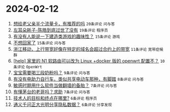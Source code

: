 # 2024-02-12

1. [想给老父亲半个流量卡，有推荐的吗](https://www.v2ex.com/t/1015388) `20条评论` `问与答`
1. [左耳朵耗子-陈皓到底过世了没有](https://www.v2ex.com/t/1015407) `19条评论` `程序员`
1. [有没有人能说一下建造类游戏的趣味性？](https://www.v2ex.com/t/1015401) `15条评论` `游戏`
1. [不想回家了](https://www.v2ex.com/t/1015395) `15条评论` `问与答`
1. [浙江移动，上行带宽好像在特定的域名会超过合约上的带宽](https://www.v2ex.com/t/1015386) `11条评论` `宽带症候群`
1. [[help] 家里的 N1 软路由可以改为 Linux +docker 版的 openwrt 配置不？](https://www.v2ex.com/t/1015389) `10条评论` `OpenWrt`
1. [宝宝需要喝三段奶粉吗？](https://www.v2ex.com/t/1015387) `9条评论` `问与答`
1. [有没有电助力自行车，类似共享电动车那种，有脚踏](https://www.v2ex.com/t/1015400) `8条评论` `问与答`
1. [敏感时期用什么软件当做翻墙的备胎？](https://www.v2ex.com/t/1015423) `7条评论` `问与答`
1. [有懂茅台的老哥吗？求助](https://www.v2ex.com/t/1015410) `7条评论` `问与答`
1. [技术人的目标和终点在哪里?](https://www.v2ex.com/t/1015421) `6条评论` `程序员`
1. [通义千问正大光明分享隐私数据？](https://www.v2ex.com/t/1015417) `6条评论` `分享发现`
